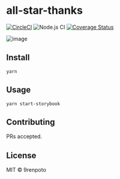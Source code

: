 # all-star-thanks

[![CircleCI](https://circleci.com/gh/9renpoto/all-star-thanks.svg?style=svg&circle-token=693f50336df708018f10620722ca26a3d809f0a5)](https://circleci.com/gh/9renpoto/all-star-thanks)
![Node.js CI](https://github.com/9renpoto/all-star-thanks/workflows/Node.js%20CI/badge.svg)
[![Coverage Status](https://coveralls.io/repos/github/9renpoto/all-star-thanks/badge.svg?branch=master)](https://coveralls.io/github/9renpoto/all-star-thanks?branch=master)

![image](./image.gif)

## Install

    yarn

## Usage

    yarn start-storybook

## Contributing

PRs accepted.

## License

MIT © 9renpoto
